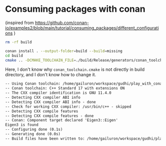 # Consuming packages with conan

(inspired from https://github.com/conan-io/examples2/blob/main/tutorial/consuming_packages/different_configurations )
```bash
rm -rf build

conan install . --output-folder=build --build=missing
cd build
cmake .. -DCMAKE_TOOLCHAIN_FILE=./build/Release/generators/conan_toolchain.cmake -DCMAKE_BUILD_TYPE=Release
```

Here, I don't know why `conan_toolchain.cmake` is not directly in build directory, and I don't know how to change it.

```txt
-- Using Conan toolchain: /home/gailuron/workspace/gudhi/play_with_conan/build/build/Release/generators/conan_toolchain.cmake
-- Conan toolchain: C++ Standard 17 with extensions ON
-- The CXX compiler identification is GNU 11.4.0
-- Detecting CXX compiler ABI info
-- Detecting CXX compiler ABI info - done
-- Check for working CXX compiler: /usr/bin/c++ - skipped
-- Detecting CXX compile features
-- Detecting CXX compile features - done
-- Conan: Component target declared 'Eigen3::Eigen'
Eigen3 is found
-- Configuring done (0.1s)
-- Generating done (0.0s)
-- Build files have been written to: /home/gailuron/workspace/gudhi/play_with_conan/build
```